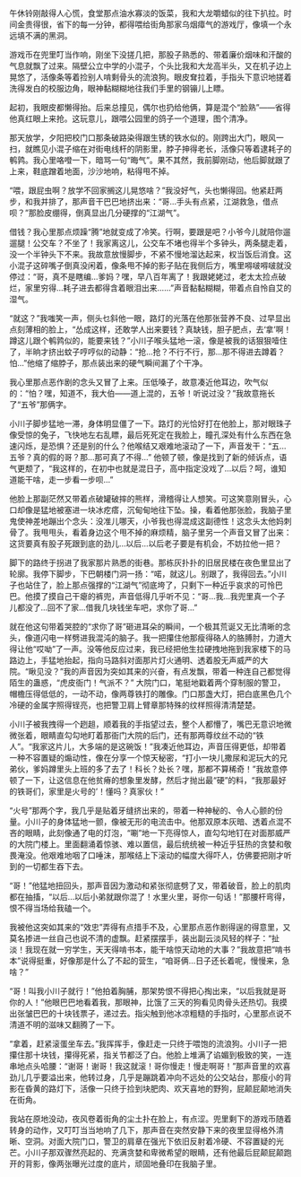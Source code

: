午休铃刚敲得人心慌，食堂那点油水寡淡的饭菜，我和大龙嚼蜡似的往下扒拉。时间金贵得很，省下的每一分钟，都得喂给街角那家乌烟瘴气的游戏厅，像填一个永远填不满的黑洞。

游戏币在兜里叮当作响，刚坐下没搓几把，那股子熟悉的、带着廉价烟味和汗酸的气息就飘了过来。隔壁公立中学的小混子，个头比我和大龙高半头，又在机子边上晃悠了，活像条等着捡别人啃剩骨头的流浪狗。眼皮耷拉着，手指头下意识地搓着洗得发白的校服边角，眼神黏糊糊地往我们手里的钢镚儿上瞟。

起初，我眼皮都懒得抬。后来总撞见，偶尔也扔给他俩，算是混个“脸熟”——省得他真红眼上来抢。这玩意儿，跟喂公园里的鸽子一个道理，图个清净。

那天放学，夕阳把校门口那条破路染得跟生锈的铁水似的。刚跨出大门，眼风一扫，就瞧见小混子缩在对街电线杆的阴影里，脖子抻得老长，活像只等着逮耗子的鹌鹑。我心里咯噔一下，暗骂一句“晦气”。果不其然，我前脚刚动，他后脚就跟了上来，鞋底蹭着地面，沙沙地响，粘得甩不掉。

“喂，跟屁虫啊？放学不回家搁这儿晃悠啥？”我没好气，头也懒得回。他紧赶两步，和我并排了，那声音干巴巴地挤出来：“哥…手头有点紧，江湖救急，借点呗？”那脸皮绷得，倒真显出几分硬撑的“江湖气”。

借钱？我心里那点烦躁“腾”地就变成了冷笑。行啊，要跟是吧？小爷今儿就陪你遛遛腿！公交车？不坐了！我家离这儿，公交车不堵也得半个多钟头，两条腿走着，没一个半钟头下不来。我故意放慢脚步，不紧不慢地溜达起来，权当饭后消食。这小混子这碎嘴子倒真没闲着，像条甩不掉的影子贴在我侧后方，嘴里嘚啵嘚啵就没停过：“哥，真不是瞎编…爹妈？嘿，早八百年离了！我跟姥姥过，老太太捡点破烂，家里穷得…耗子进去都得含着眼泪出来……”声音黏黏糊糊，带着点自怜自艾的湿气。

“就这？”我嗤笑一声，侧头乜斜他一眼，路灯的光落在他那张营养不良、过早显出点刻薄相的脸上，“怂成这样，还敢学人出来要钱？真缺钱，胆子肥点，去‘拿’啊！蹲这儿跟个鹌鹑似的，能要来钱？”小川子喉头猛地一滚，像是被我的话狠狠噎住了，半晌才挤出蚊子哼哼似的动静：“抢…抢？不行不行，那…那不得进去蹲着？怕…”他缩了缩脖子，那点装出来的硬气瞬间漏了个干净。

我心里那点恶作剧的念头又冒了上来。压低嗓子，故意凑近他耳边，吹气似的：“怕？嘿，知道不，我大伯——道上混的，五爷！听说过没？”我故意拖长了“五爷”那俩字。

小川子脚步猛地一滞，身体明显僵了一下。路灯的光恰好打在他脸上，那对眼珠子像受惊的兔子，飞快地左右乱瞟，最后死死定在我脸上，瞳孔深处有什么东西在急速闪烁，是恐惧？还是别的什么？他喉结又艰难地滚动了一下，声音发干：“五…五爷？真的假的哥？那…那可真了不得…” 他顿了顿，像是找到了新的倾诉点，语气更颓了，“我这样的，在初中也就是混日子，高中指定没戏了…以后？呵，谁知道能干啥，走一步看一步呗…”

他脸上那副茫然又带着点破罐破摔的熊样，滑稽得让人想笑。可这笑意刚冒头，心口却像是猛地被塞进一块冰疙瘩，沉甸甸地往下坠。操，看着他那张脸，我脑子里鬼使神差地蹦出个念头：没准儿哪天，小爷我也得混成这副德性！这念头太他妈刺骨了。我甩甩头，看着身边这个甩不掉的麻烦精，脑子里另一个声音又冒了出来：这货要真有股子死跟到底的劲儿…以后…以后老子要是有机会，不妨拉他一把？

脚下的路终于拐进了我家那片熟悉的街巷。那栋灰扑扑的旧居民楼在夜色里显出了轮廓。我停下脚步，下巴朝楼门洞一扬：“喏，就这儿。别跟了，我得回去。”小川子也站住了，脸上那点强撑的“江湖气”彻底垮了，只剩下一种近乎哀求的可怜巴巴。他摸了摸自己干瘪的裤兜，声音低得几乎听不见：“哥…我…我兜里真一个子儿都没了…回不了家…借我几块钱坐车吧，求你了哥…”

就在他这句带着哭腔的“求你了哥”砸进耳朵的瞬间，一个极其荒诞又无比清晰的念头，像道闪电一样劈进我混沌的脑子。我一把攥住他那瘦得硌人的胳膊肘，力道大得让他“哎呦”了一声。没等他反应过来，我已经把他生拉硬拽地拖到我家楼下的马路边上，手猛地抬起，指向马路斜对面那片灯火通明、透着股无声威严的大院。“瞅见没？”我的声音因为突如其来的兴奋，有点发飘，带着一种连自己都觉得陌生的蛊惑，“虎皮衙门！气派不？”
大院门口，笔挺地戳着两个穿制服的警卫，帽檐压得低低的，一动不动，像两尊铁打的雕像。门口那盏大灯，把白底黑色几个冷硬的金属字照得锃亮，也把警卫肩上臂章那特殊的纹样照得清清楚楚。

小川子被我拽得一个趔趄，顺着我的手指望过去，整个人都懵了，嘴巴无意识地微微张着，眼睛直勾勾地盯着那衙门大院的后门，还有那两尊纹丝不动的“铁人”。“我家这片儿，大多端的是这碗饭！”我凑近他耳边，声音压得更低，却带着一种不容置疑的煽动性，像在分享一个惊天秘密，“打小一块儿撒尿和泥玩大的兄弟伙，爹妈蹲里头上班的多了去了！科长？处长？嘿，那都不算稀奇！”我故意停顿了一下，让这信息在他贫瘠的想象里发酵，然后才抛出最“硬”的料，“我那最好的铁哥们，家里是火号的’！懂吗？真家伙！”

“火号”那两个字，我几乎是贴着牙缝挤出来的，带着一种神秘的、令人心颤的份量。小川子的身体猛地一颤，像被无形的电流击中。他那双原本灰暗、透着点混不吝的眼睛，此刻像通了电的灯泡，“唰”地一下亮得惊人，直勾勾地钉在对面那威严的大院门楼上。里面翻涌着惊骇、难以置信，最后统统被一种近乎狂热的贪婪和敬畏淹没。他艰难地咽了口唾沫，那喉结上下滚动的幅度大得吓人，仿佛要把刚才听到的一切都生吞下去。

“哥！”他猛地扭回头，那声音因为激动和紧张彻底劈了叉，带着破音，脸上的肌肉都在抽搐，“以后…以后小弟就跟你混了！水里火里，哥你一句话！”那腰杆弯得，恨不得当场给我磕一个。

我被他这突如其来的“效忠”弄得有点措手不及，心里那点恶作剧得逞的得意里，又莫名掺进一丝自己也说不清的虚飘。赶紧摆摆手，装出副云淡风轻的样子：“扯淡！我现在就一穷学生，天天得啃书本，能干啥惊天动地的大事？”我故意把“啃书本”说得挺重，好像那是什么了不起的营生，“咱哥俩…日子还长着呢，慢慢来，急啥？”

“哥！叫我小川子就行！”他拍着胸脯，那架势恨不得把心掏出来，“以后我就是哥你的人！”他眼巴巴地看着我，那眼神，比饿了三天的狗看见肉骨头还热切。我摸出张皱巴巴的十块钱票子，递过去。指尖触到他冰凉粗糙的手指时，心里那点说不清道不明的滋味又翻腾了一下。

“拿着，赶紧滚蛋坐车去。”我挥挥手，像赶走一只终于喂饱的流浪狗。小川子一把攥住那十块钱，攥得死紧，指关节都泛了白。他脸上堆满了谄媚到极致的笑，一连串地点头哈腰：“谢哥！谢哥！我这就滚！哥你慢走！慢走啊哥！”那声音里的欢喜劲儿几乎要溢出来，他转过身，几乎是蹦跳着冲向不远处的公交站台，那瘦小的背影在昏黄的路灯下，活像一只终于捡到块肥肉、欢天喜地的野狗，屁颠屁颠地消失在街角。

我站在原地没动，夜风卷着街角的尘土扑在脸上，有点涩。兜里剩下的游戏币随着转身的动作，又叮叮当当地响了几下，那声音在突然安静下来的夜里显得格外清晰、空洞。对面大院门口，警卫的肩章在强光下依旧反射着冷硬、不容置疑的光芒。小川子那双骤然亮起的、充满贪婪和卑微希望的眼睛，还有他最后屁颠屁颠跑开的背影，像两张曝光过度的底片，顽固地叠印在我脑子里。

